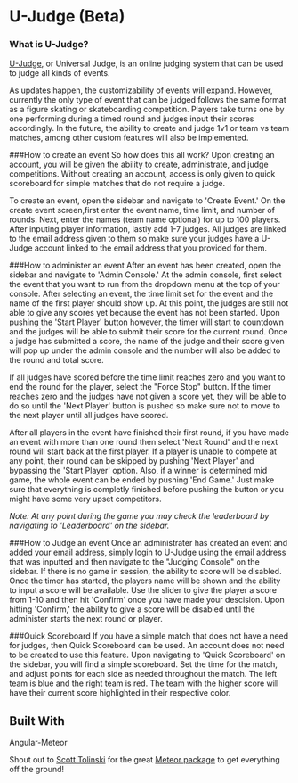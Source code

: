 # U-Judge (Beta)

### What is U-Judge?
[U-Judge](https://ujudge.meteor.com), or Universal Judge, is an online judging system that can be used to judge all kinds of events. 

As updates happen, the customizability of events will expand. However, currently the only type of event that can be judged follows the same format as a figure skating or skateboarding competition. Players take turns one by one performing during a timed round and judges input their scores accordingly. In the future, the ability to create and judge 1v1 or team vs team matches, among other custom features will also be implemented.

###How to create an event
So how does this all work? Upon creating an account, you will be given the ability to create, administrate, and judge competitions.
Without creating an account, access is only given to quick scoreboard for simple matches that do not require a judge.

To create an event, open the sidebar and navigate to 'Create Event.' On the create event screen,first enter the event name, time limit, and number of rounds. Next, enter the names (team name optional) for up to 100 players. After inputing player information, lastly add 1-7 judges. All judges are linked to the email address given to them so make sure your judges have a U-Judge account linked to the email address that you provided for them.

###How to administer an event
After an event has been created, open the sidebar and navigate to 'Admin Console.' At the admin console, first select the event that you want to run from the dropdown menu at the top of your console. After selecting an event, the time limit set for the event and the name of the first player should show up. At this point, the judges are still not able to give any scores yet because the event has not been started. Upon pushing the 'Start Player' button however, the timer will start to countdown and the judges will be able to submit their score for the current round. Once a judge has submitted a score, the name of the judge and their score given will pop up under the admin console and the number will also be added to the round and total score.

If all judges have scored before the time limit reaches zero and you want to end the round for the player, select the "Force Stop" button. If the timer reaches zero and the judges have not given a score yet, they will be able to do so until the 'Next Player' button is pushed so make sure not to move to the next player until all judges have scored.

After all players in the event have finished their first round, if you have made an event with more than one round then select 'Next Round' and the next round will start back at the first player. If a player is unable to compete at any point, their round can be skipped by pushing 'Next Player' and bypassing the 'Start Player' option. Also, if a winner is determined mid game, the whole event can be ended by pushing 'End Game.' Just make sure that everything is completly finished before pushing the button or you might have some very upset competitors.

*Note: At any point during the game you may check the leaderboard by navigating to 'Leaderboard' on the sidebar.*

###How to Judge an event
Once an administrater has created an event and added your email address, simply login to U-Judge using the email address that was inputted and then navigate to the "Judging Console" on the sidebar. If there is no game in session, the ability to score will be disabled. Once the timer has started, the players name will be shown and the ability to input a score will be available. Use the slider to give the player a score from 1-10 and then hit 'Confirm' once you have made your descision. Upon hitting 'Confirm,' the ability to give a score will be disabled until the administer starts the next round or player.

###Quick Scoreboard
If you have a simple match that does not have a need for judges, then Quick Scoreboard can be used. An account does not need to be created to use this feature. Upon navigating to 'Quick Scoreboard' on the sidebar, you will find a simple scoreboard. Set the time for the match, and adjust points for each side as needed throughout the match. The left team is blue and the right team is red. The team with the higher score will have their current score highlighted in their respective color.


## Built With
Angular-Meteor

Shout out to [Scott Tolinski](https://github.com/stolinski) for the great [Meteor package](https://atmospherejs.com/stolinski/stylus-multi) to get everything off the ground! 